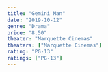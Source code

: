 ```yaml
---
title: "Gemini Man"
date: "2019-10-12"
genre: "Drama"
price: "8.50"
theater: "Marquette Cinemas"
theaters: ["Marquette Cinemas"]
rating: "PG-13"
ratings: ["PG-13"]
---
```


